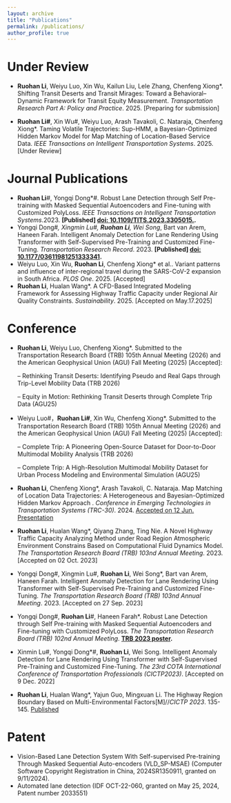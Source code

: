 ```yaml
---
layout: archive
title: "Publications"
permalink: /publications/
author_profile: true
---
```


Under Review
======
* **Ruohan Li**, Weiyu Luo, Xin Wu, Kailun Liu, Lele Zhang, Chenfeng Xiong*. Shifting Transit Deserts and Transit Mirages: Toward a Behavioral–Dynamic Framework for Transit Equity Measurement. <var>Transportation Research Part A: Policy and Practice</var>. 2025. [Preparing for submission]

* **Ruohan Li#**, Xin Wu#, Weiyu Luo, Arash Tavakoli, C. Nataraja, Chenfeng Xiong*. Taming Volatile Trajectories: Sup-HMM, a Bayesian-Optimized Hidden Markov Model for Map Matching of Location-Based Service Data. <var>IEEE Transactions on Intelligent Transportation Systems</var>. 2025. [Under Review]

Journal Publications
======
* **Ruohan Li**#, Yongqi Dong*#. Robust Lane Detection through Self Pre-training with Masked Sequential Autoencoders and Fine-tuning with Customized PolyLoss. <var>IEEE Transactions on Intelligent Transportation Systems</var>.2023. **[Published] [doi: 10.1109/TITS.2023.3305015.](https://ieeexplore.ieee.org/document/10226453).**
* Yongqi Dong#*, Xingmin Lu#, **Ruohan Li**, Wei Song*, Bart van Arem, Haneen Farah. Intelligent Anomaly Detection for Lane Rendering Using Transformer with Self-Supervised Pre-Training and Customized Fine-Tuning. <var>Transportation Research Record</var>. 2023. **[Published] [doi: 10.1177/03611981251333341](https://journals.sagepub.com/doi/10.1177/03611981251333341).**
* Weiyu Luo, Xin Wu, **Ruohan Li**, Chenfeng Xiong* et al.. Variant patterns and influence of inter-regional travel during the SARS-CoV-2 expansion in South Africa. <var>PLOS One</var>. 2025. [Accepted]
* **Ruohan Li**, Hualan Wang*. A CFD-Based Integrated Modeling Framework for Assessing Highway Traffic Capacity under Regional Air Quality Constraints. <var>Sustainability</var>. 2025. [Accepted on May.17.2025]

Conference
======
* **Ruohan Li**, Weiyu Luo, Chenfeng Xiong*. Submitted to the Transportation Research Board (TRB) 105th Annual Meeting (2026) and the American Geophysical Union (AGU) Fall Meeting (2025) [Accepted]:
  
    – Rethinking Transit Deserts: Identifying Pseudo and Real Gaps through Trip-Level Mobility Data (TRB 2026)
  
    – Equity in Motion: Rethinking Transit Deserts through Complete Trip Data (AGU25)
  
* Weiyu Luo#，**Ruohan Li#**, Xin Wu, Chenfeng Xiong*. Submitted to the Transportation Research Board (TRB) 105th Annual Meeting (2026) and the American Geophysical Union (AGU) Fall Meeting (2025) [Accepted]:

    – Complete Trip: A Pioneering Open-Source Dataset for Door-to-Door Multimodal Mobility Analysis (TRB 2026)
  
    – Complete Trip: A High-Resolution Multimodal Mobility Dataset for Urban Process Modeling and Environmental Simulation (AGU25)
* **Ruohan Li**, Chenfeng Xiong*, Arash Tavakoli, C. Nataraja. Map Matching of Location Data Trajectories: A Heterogeneous and Bayesian-Optimized Hidden Markov Approach . <var>Conference in Emerging Technologies in Transportation Systems (TRC-30)</var>. 2024. [Accepted on 12 Jun. Presentation](https://trc-30.epfl.ch/wp-content/uploads/2024/09/TRC-30_paper_260.pdf)
* **Ruohan Li**, Hualan Wang*, Qiyang Zhang, Ting Nie. A Novel Highway Traffic Capacity Analyzing Method under Road Region Atmospheric Environment Constrains Based on Computational Fluid Dynamics Model. <var>The Transportation Research Board (TRB) 103nd Annual Meeting</var>. 2023. [Accepted on 02 Oct. 2023]
* Yongqi Dong#, Xingmin Lu#, **Ruohan Li**, Wei Song*, Bart van Arem, Haneen Farah. Intelligent Anomaly Detection for Lane Rendering Using Transformer with Self-Supervised Pre-Training and Customized Fine-Tuning. <var>The Transportation Research Board (TRB) 103nd Annual Meeting</var>. 2023. [Accepted on 27 Sep. 2023]
* Yongqi Dong#, **Ruohan Li**#, Haneen Farah*. Robust Lane Detection through Self Pre-training with Masked Sequential Autoencoders and Fine-tuning with Customized PolyLoss. <var>The Transportation Research Board (TRB) 102nd Annual Meeting</var>. **[TRB 2023 poster](https://repository.tudelft.nl/islandora/object/uuid:62690e30-572d-44c2-aa8f-f0b1cb835f29?collection=research).**
* Xinmin Lu#, Yongqi Dong*#, **Ruohan Li**, Wei Song. Intelligent Anomaly Detection for Lane Rendering Using Transformer with Self-Supervised Pre-Training and Customized Fine-Tuning. <var>The 23rd COTA International Conference of Transportation Professionals (CICTP2023)</var>. [Accepted on 9 Dec. 2022]
* **Ruohan Li**, Hualan Wang*, Yajun Guo, Mingxuan Li. The Highway Region Boundary Based on Multi-Environmental Factors[M]//<var>CICTP 2023</var>. 135-145. [Published](https://doi.org/10.1061/9780784484869.014)

Patent
======
* Vision-Based Lane Detection System With Self-supervised Pre-training Through Masked Sequential Auto-encoders (VLD_SP-MSAE) (Computer Software Copyright Registration in China, 2024SR1350911, granted on 9/11/2024).
* Automated lane detection (IDF OCT-22-060, granted on May 25, 2024, Patent number 2033551)
    
